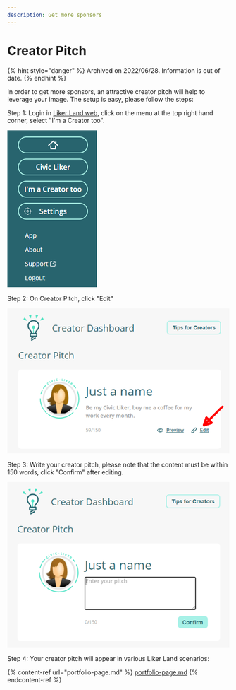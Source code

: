 ```yaml
---
description: Get more sponsors
---
```


# Creator Pitch

{% hint style="danger" %}
Archived on 2022/06/28. Information is out of date.
{% endhint %}

In order to get more sponsors, an attractive creator pitch will help to leverage your image.
&#x20;The setup is easy, please follow the steps:

Step 1: Login in [Liker Land web](https://liker.land/), click on the menu at the top right hand corner, select "I'm a Creator too".

![](../../../.gitbook/assets/civic-liker-menu-en.png)

Step 2: On Creator Pitch, click "Edit"

![](../../../.gitbook/assets/creators-pitch-1-en.png)

Step 3:  Write your creator pitch, please note that the content must be within 150 words, click "Confirm" after editing.

![](../../../.gitbook/assets/creators-pitch-2-en.png)

Step 4: Your creator pitch will appear in various Liker Land scenarios:

{% content-ref url="portfolio-page.md" %}
[portfolio-page.md](portfolio-page.md)
{% endcontent-ref %}
